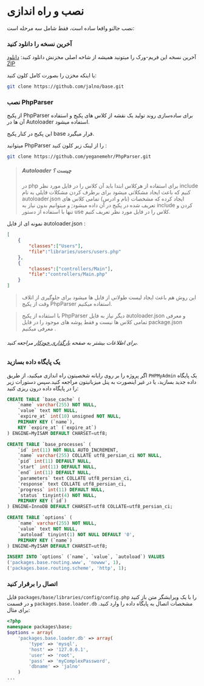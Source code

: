 # نصب و راه اندازی

نصب جالنو واقعا ساده است، فقط شامل سه مرحله است:

### آخرین نسخه را دانلود کنید

آخرین نسخه این فریم-ورک را میتونید همیشه از شاخه اصلی مخزنش دانلود کنید: [دانلود ZIP](https://github.com/jalno/base/archive/master.zip)

یا اینکه مخزن را بصورت کامل کلون کنید:

```bash
git clone https://github.com/jalno/base.git
```


### نصب PhpParser 
از پکیج PhpParser برای ساده‌سازی روند تولید یک نقشه از کلاس های پکیج و استفاده آن ها در Autoloader استفاده میشود.

این پکیج در کنار پکیج base قرار میگیرد.

میتوانید PhpParser را از لینک زیر کلون کنید :
```bash
git clone https://github.com/yeganemehr/PhpParser.git
```

> ##### Autoloader چیست ؟
> در php برای استفاده از هرکلاس ابتدا باید آن کلاس را در فایل مورد نظر include کنیم که باعث ایجاد مشکلاتی میشود
> برای برطرف کردن مشکلات فایلی به نام autoloader.json ایجاد کرده که مشخصات (نام و ادرس) تمامی کلاس های تعریف شده در پکیج در آن داده میشود;
> و میتوانیم بدون نیاز به include کردن و تنها با استفاده از دستور use کلاس را در فایل مورد نظر تعریف کنیم.

 نمونه ای از فایل autoloader.json :
```json
[
	{
		"classes":["Users"],
		"file":"libraries/users/users.php"
	},
	{
		"classes":["controllers/Main"],
		"file":"controllers/Main.php"
	}
]
```

> این روش هم باعث ایجاد لیست طولانی از فایل ها میشود برای جلوگیری از اتلاف وقت از پکیج PhpParser استفاده میکنیم.

> با استفاده از پکیج PhpParser دیگر نیاز به فایل autoloader.json و معرفی تمامی کلاس ها نیست و فقط پوشه های موجود را در فایل package.json معرفی میکنیم .
###### برای اطلاعات بیشتر به صفحه [بارگذاری خودکار](autoloader.md) مراجعه کنید.


### یک پایگاه داده بسازید

اگر پروژه را بر روی رایانه شخصیتون راه اندازی میکنید، از طریق `PHPMyAdmin`  یک پایگاه داده جدید بسازید، یا در غیر اینصورت به پنل میزبانیتون مراجعه کنید.سپس دستورات زیر را در پایگاه داده درون ریزی کنید:

```sql
CREATE TABLE `base_cache` (
	`name` varchar(255) NOT NULL,
	`value` text NOT NULL,
	`expire_at` int(10) unsigned NOT NULL,
	PRIMARY KEY (`name`),
	KEY `expire_at` (`expire_at`)
) ENGINE=MyISAM DEFAULT CHARSET=utf8;

CREATE TABLE `base_processes` (
	`id` int(11) NOT NULL AUTO_INCREMENT,
	`name` varchar(255) COLLATE utf8_persian_ci NOT NULL,
	`pid` int(11) DEFAULT NULL,
	`start` int(11) DEFAULT NULL,
	`end` int(11) DEFAULT NULL,
	`parameters` text COLLATE utf8_persian_ci,
	`response` text COLLATE utf8_persian_ci,
	`progress` int(11) DEFAULT NULL,
	`status` tinyint(4) NOT NULL,
	PRIMARY KEY (`id`)
) ENGINE=InnoDB DEFAULT CHARSET=utf8 COLLATE=utf8_persian_ci;

CREATE TABLE `options` (
	`name` varchar(255) NOT NULL,
	`value` text NOT NULL,
	`autoload` tinyint(1) NOT NULL DEFAULT '0',
	PRIMARY KEY (`name`)
) ENGINE=MyISAM DEFAULT CHARSET=utf8;

INSERT INTO `options` (`name`, `value`, `autoload`) VALUES
('packages.base.routing.www', 'nowww', 1),
('packages.base.routing.scheme', 'http', 1);
```

### اتصال را برقرار کنید

فایل `packages/base/libraries/config/config.php` را با یک ویرایشگر متن باز کنید و در قسمت `packages.base.loader.db` مشخصات اتصال به پایگاه داده را وارد کنید. برای مثال:

```php
<?php
namespace packages\base;
$options = array(
	'packages.base.loader.db' => array(
		'type' => 'mysql',
		'host' => '127.0.0.1',
		'user' => 'root',
		'pass' => 'myComplexPassword',
		'dbname' => 'jalno'
	)
...
```

